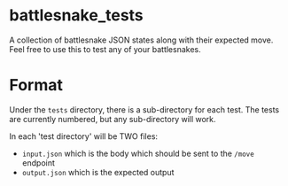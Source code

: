 # battlesnake_tests
A collection of battlesnake JSON states along with their expected move.  Feel free to use this to test any of your battlesnakes.

# Format

Under the `tests` directory, there is a sub-directory for each test. The tests are currently numbered, but any sub-directory will work.

In each 'test directory' will be TWO files:
 - `input.json` which is the body which should be sent to the `/move` endpoint
 - `output.json` which is the expected output
